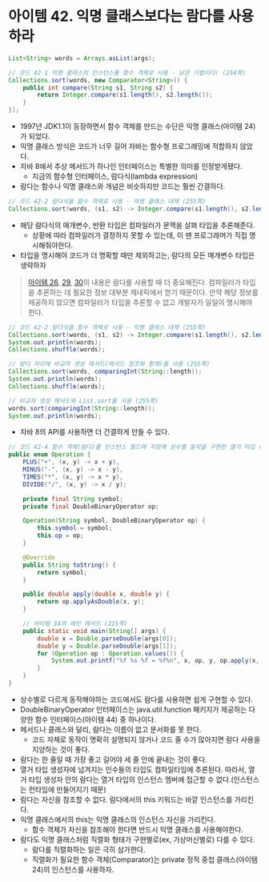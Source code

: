 # 아이템 42. 익명 클래스보다는 람다를 사용하라

```java
List<String> words = Arrays.asList(args);

// 코드 42-1 익명 클래스의 인스턴스를 함수 객체로 사용 - 낡은 기법이다! (254쪽)
Collections.sort(words, new Comparator<String>() {
    public int compare(String s1, String s2) {
        return Integer.compare(s1.length(), s2.length());
    }
});
```

- 1997년 JDK1.1이 등장하면서 함수 객체를 만드는 수단은 익명 클래스(아이템 24)가 되었다.
- 익명 클래스 방식은 코드가 너무 길어 자바는 함수형 프로그래밍에 적합하지 않았다.
- 자바 8에서 추상 메서드가 하나인 인터페이스는 특별한 의미를 인정받게됐다.
    - 지금의 함수형 인터페이스, 람다식(lambda expression)
- 람다는 함수나 익명 클래스와 개념은 비슷하지만 코드는 훨씬 간결하다.

```java
// 코드 42-2 람다식을 함수 객체로 사용 - 익명 클래스 대체 (255쪽)
Collections.sort(words, (s1, s2) -> Integer.compare(s1.length(), s2.length()));
```

- 해당 람다식의 매개변수, 반환 타입은 컴파일러가 문맥을 살펴 타입을 추론해준다.
    - 상황에 따라 컴파일러가 결정하지 못할 수 있는데, 이 땐 프로그래머가 직접 명시해줘야한다.
- 타입을 명시해야 코드가 더 명확할 때만 제외하고는, 람다의 모든 매개변수 타입은 생략하자

> [아이템 26](https://www.notion.so/26-ecd3e8c883e84b9bb1ff5462501dfe84?pvs=21), [29](https://www.notion.so/29-cb1c5e345dbe464195c4fb68f6b46b80?pvs=21), [30](https://www.notion.so/30-c788b257745348a79bd4d24ad69be572?pvs=21)의 내용은 람다를 사용할 때 더 중요해진다.
컴파일러가 타입을 추론하는 데 필요한 정보 대부분 제네릭에서 얻기 때문이다. 만약 해당 정보를 제공하지 않으면 컴파일러가 타입을 추론할 수 없고 개발자가 일일이 명시해야 한다.
> 

```java
// 코드 42-2 람다식을 함수 객체로 사용 - 익명 클래스 대체 (255쪽)
Collections.sort(words, (s1, s2) -> Integer.compare(s1.length(), s2.length()));
System.out.println(words);
Collections.shuffle(words);

// 람다 자리에 비교자 생성 메서드(메서드 참조와 함께)를 사용 (255쪽)
Collections.sort(words, comparingInt(String::length));
System.out.println(words);
Collections.shuffle(words);

// 비교자 생성 메서드와 List.sort를 사용 (255쪽)
words.sort(comparingInt(String::length));
System.out.println(words);
```

- 자바 8의 API를 사용하면 더 간결하게 만들 수 있다.

```java
// 코드 42-4 함수 객체(람다)를 인스턴스 필드에 저장해 상수별 동작을 구현한 열거 타입 (256-257쪽)
public enum Operation {
    PLUS("+", (x, y) -> x + y),
    MINUS("-", (x, y) -> x - y),
    TIMES("*", (x, y) -> x * y),
    DIVIDE("/", (x, y) -> x / y);

    private final String symbol;
    private final DoubleBinaryOperator op;

    Operation(String symbol, DoubleBinaryOperator op) {
        this.symbol = symbol;
        this.op = op;
    }

    @Override
    public String toString() {
        return symbol;
    }

    public double apply(double x, double y) {
        return op.applyAsDouble(x, y);
    }

    // 아이템 34의 메인 메서드 (215쪽)
    public static void main(String[] args) {
        double x = Double.parseDouble(args[0]);
        double y = Double.parseDouble(args[1]);
        for (Operation op : Operation.values()) {
            System.out.printf("%f %s %f = %f%n", x, op, y, op.apply(x, y));
        }
    }
}
```

- 상수별로 다르게 동작해야하는 코드에서도 람다를 사용하면 쉽게 구현할 수 있다.
- DoubleBinaryOperator 인터페이스는 java.util.function 패키지가 제공하는 다양한 함수 인터페이스(아이템 44) 중 하나이다.
- 메서드나 클래스와 달리, 람다는 이름이 없고 문서화를 못 한다.
    - 코드 자체로 동작이 명확히 설명되지 않거나 코드 줄 수가 많아지면 람다 사용을 지양하는 것이 좋다.
- 람다는 한 줄일 때 가장 좋고 길어야 세 줄 안에 끝내는 것이 좋다.
- 열거 타입 생성자에 넘겨지는 인수들의 타입도 컴파일타임에 추론된다. 따라서, 열거 타입 생성자 안의 람다는 열거 타입의 인스턴스 멤버에 접근할 수 없다.(인스턴스는 런타임에 만들어지기 때문)
- 람다는 자신을 참조할 수 없다. 람다에서의 this 키워드는 바깥 인스턴스를 가리킨다.
- 익명 클래스에서의 this는 익명 클래스의 인스턴스 자신을 가리킨다.
    - 함수 객체가 자신을 참조해야 한다면 반드시 익명 클래스를 사용해야한다.
- 람다도 익명 클래스처럼 직렬화 형태가 구현별로(ex, 가상머신별로) 다를 수 있다.
    - 람다를 직렬화하는 일은 극히 삼가한다.
    - 직렬화가 필요한 함수 객체(Comparator)는 private 정적 중첩 클래스(아이템 24)의 인스턴스를 사용하자.